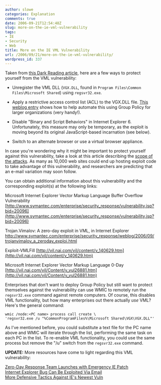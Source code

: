 ```yaml
---
author: slowe
categories: Explanation
comments: true
date: 2006-09-21T12:54:48Z
slug: more-on-the-ie-vml-vulnerability
tags:
- IE
- Security
- Web
title: More on the IE VML Vulnerability
url: /2006/09/21/more-on-the-ie-vml-vulnerability/
wordpress_id: 337
---
```


Taken from [this Dark Reading article](http://www.darkreading.com/document.asp?doc_id=104271&f_src=darkreading_section_318), here are a few ways to protect yourself from the VML vulnerability:

* Unregister the VML DLL (`VGX.DLL`, found in `Program Files\Common Files\Microsoft Shared`) using `regsvr32.exe`.

* Apply a restrictive access control list (ACL) to the VGX.DLL file. [This weblog entry](http://msinfluentials.com/blogs/jesper/archive/2006/09/19/Block-VML-Zero_2D00_Day-Vuln-on-a-domain.aspx) shows how to help automate this using Group Policy for larger organizations (very handy!).

* Disable "Binary and Script Behaviors" in Internet Explorer 6. Unfortunately, this measure may only be temporary, as the exploit is moving beyond its original JavaScript-based incarnation (see below).

* Switch to an alternate browser or use a virtual browser appliance.

In case you're wondering why it might be important to protect yourself against this vulnerability, take a look at this article describing the [scope of the attacks](http://www.darkreading.com/document.asp?doc_id=104273&f_src=darkreading_section_318). As many as 10,000 web sites could end up hosting exploit code to take advantage of this vulnerability, and researchers are predicting that an e-mail variation may soon follow.

You can obtain additional information about this vulnerability and the corresponding exploit(s) at the following links:

Microsoft Internet Explorer Vector Markup Language Buffer Overflow Vulnerability
[http://www.symantec.com/enterprise/security_response/vulnerability.jsp?bid=20096](http://www.symantec.com/enterprise/security_response/vulnerability.jsp?bid=20096)

Trojan.Vimalov: A zero-day exploit in VML, in Internet Explorer
[http://www.symantec.com/enterprise/security_response/weblog/2006/09/ trojanvimalov_a_zeroday_exploi.html](http://www.symantec.com/enterprise/security_response/weblog/2006/09/trojanvimalov_a_zeroday_exploi.html)

Exploit-VMLFill
[http://vil.nai.com/vil/content/v_140629.htm](http://vil.nai.com/vil/content/v_140629.htm)

Microsoft Internet Explorer Vector Markup Language 0-Day
[http://vil.nai.com/vil/Content/v_vul26881.htm](http://vil.nai.com/vil/Content/v_vul26881.htm)

Enterprises that don't want to deploy Group Policy but still want to protect themselves against the vulnerability can use WMIC to remotely run the `regsvr32.exe` command against remote computers. Of course, this disables VML functionality, but how many enterprises out there actually _use_ VML? Here's the general command:

```text
wmic /node:<PC name> process call create \
'regsvr32.exe /u "%CommonProgramFiles%\Microsoft Shared\VGX\VGX.DLL"'
```

As I've mentioned before, you could substitute a text file for the PC name above and WMIC will iterate through the list, performing the same task on each PC in the list. To re-enable VML functionality, you could use the same process but remove the "/u" switch from the `regsvr32.exe` command.

**UPDATE:** More resources have come to light regarding this VML vulnerability:

[Zero-Day Response Team Launches with Emergency IE Patch](http://feeds.ziffdavis.com/~r/ziffdavis/eweek/tech/~3/25610889/0,1759,2019162,00.asp)  
[Internet Explorer Bug Can Be Exploited Via Email](http://www.darkreading.com/document.asp?doc_id=104379&f_src=darkreading_section_318)  
[More Defensive Tactics Against IE's Newest Vuln](http://www.darkreading.com/document.asp?doc_id=104378&f_src=darkreading_section_318)
